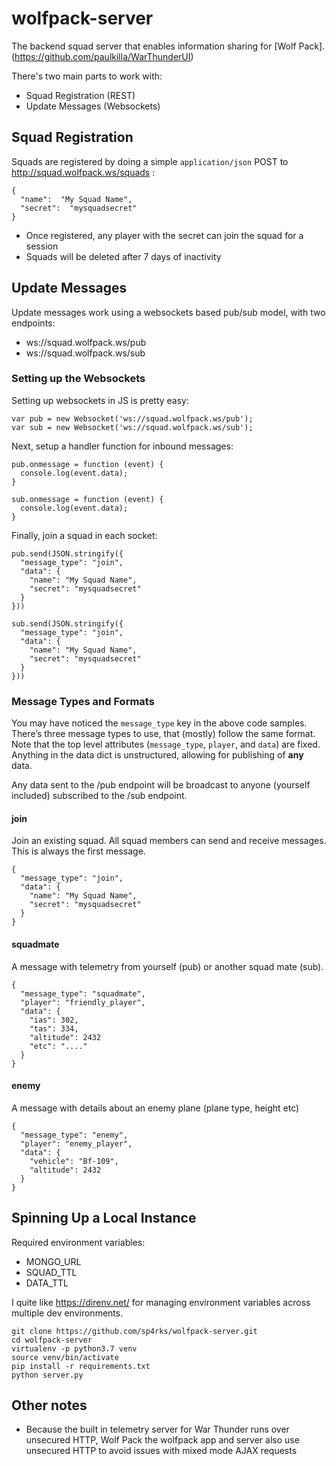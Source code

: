 # wolfpack-server
The backend squad server that enables information sharing for [Wolf Pack].(https://github.com/paulkilla/WarThunderUI)

There's two main parts to work with:

 - Squad Registration (REST)
 - Update Messages (Websockets)

## Squad Registration
Squads are registered by doing a simple `application/json` POST to http://squad.wolfpack.ws/squads :

    {
      "name":  "My Squad Name",
      "secret":  "mysquadsecret"
    }

 - Once registered, any player with the secret can join the squad for a session
 - Squads will  be deleted after 7 days of inactivity


## Update Messages
Update messages work using a websockets based pub/sub model, with two endpoints:

 - ws://squad.wolfpack.ws/pub
 - ws://squad.wolfpack.ws/sub

### Setting up the Websockets
Setting up websockets in JS is pretty easy:

    var pub = new Websocket('ws://squad.wolfpack.ws/pub');
    var sub = new Websocket('ws://squad.wolfpack.ws/sub');

Next, setup a handler function for inbound messages:

    pub.onmessage = function (event) {
      console.log(event.data);
    }
    
    sub.onmessage = function (event) {
      console.log(event.data);
    }

Finally, join a squad  in each socket:

    pub.send(JSON.stringify({
      "message_type": "join",
      "data": {
        "name": "My Squad Name",
        "secret": "mysquadsecret"
      }
    }))
    
    sub.send(JSON.stringify({
      "message_type": "join",
      "data": {
        "name": "My Squad Name",
        "secret": "mysquadsecret"
      }
    }))

### Message Types and Formats
You may have noticed the `message_type` key in the above code samples. There’s three message types to use, that (mostly) follow the same format. Note that the top level attributes (`message_type`, `player`, and `data`) are fixed. Anything in the data dict is unstructured, allowing for publishing of **any** data.

Any data sent to the /pub endpoint will be broadcast to anyone (yourself included) subscribed to the /sub endpoint.

 #### join
Join an existing squad. All squad members can send and receive messages. This is always the first message.

    {    
      "message_type": "join",
      "data": {
        "name": "My Squad Name",
        "secret": "mysquadsecret"
      }
    }

#### squadmate
A message with telemetry from yourself (pub) or another squad mate (sub). 

    {
      "message_type": "squadmate",
      "player": "friendly_player",
      "data": {
        "ias": 302,
        "tas": 334,
        "altitude": 2432
        "etc": "...."
      }
    }

#### enemy
A message with details about an enemy plane (plane type, height etc)

    {    
      "message_type": "enemy", 
      "player": "enemy_player",    
      "data": {    
        "vehicle": "Bf-109",    
        "altitude": 2432    
      }    
    }

## Spinning Up a Local Instance

Required environment variables:

 - MONGO_URL
 - SQUAD_TTL
 - DATA_TTL

I quite like https://direnv.net/ for managing environment variables across multiple dev environments.

    git clone https://github.com/sp4rks/wolfpack-server.git
    cd wolfpack-server
    virtualenv -p python3.7 venv
    source venv/bin/activate
    pip install -r requirements.txt
    python server.py

## Other notes

 - Because the built in telemetry server for War Thunder runs over
   unsecured HTTP, Wolf Pack the wolfpack app and server also use unsecured HTTP to avoid issues with mixed mode AJAX requests
